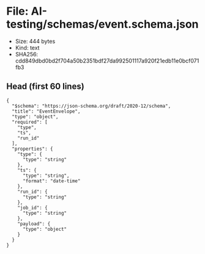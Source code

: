 # File: AI-testing/schemas/event.schema.json

- Size: 444 bytes
- Kind: text
- SHA256: cdd849dbd0bd2f704a50b2351bdf27da992501117a920f21edb11e0bcf071fb3

## Head (first 60 lines)

```
{
  "$schema": "https://json-schema.org/draft/2020-12/schema",
  "title": "EventEnvelope",
  "type": "object",
  "required": [
    "type",
    "ts",
    "run_id"
  ],
  "properties": {
    "type": {
      "type": "string"
    },
    "ts": {
      "type": "string",
      "format": "date-time"
    },
    "run_id": {
      "type": "string"
    },
    "job_id": {
      "type": "string"
    },
    "payload": {
      "type": "object"
    }
  }
}
```

